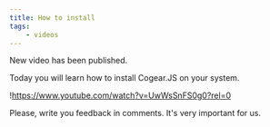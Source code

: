 ```yaml
---
title: How to install
tags:
	- videos
---
```


New video has been published.

Today you will learn how to install Cogear.JS on your system.

!https://www.youtube.com/watch?v=UwWsSnFS0g0?rel=0
<!--more-->
Please, write you feedback in comments. It's very important for us.